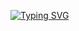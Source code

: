 [![Typing SVG](https://readme-typing-svg.demolab.com/?lines=Software+Developer+Frontend+Focus;JavaScript+React+TypeScript+AWS+Git)](https://git.io/typing-svg)
